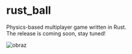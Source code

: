 # rust_ball

Physics-based multiplayer game written in Rust.\
The release is coming soon, stay tuned!

![obraz](https://github.com/JakubBraz/rust_ball/assets/3051330/53ef68b7-f6ee-42b7-ae6f-c1aebd6fbac9)

